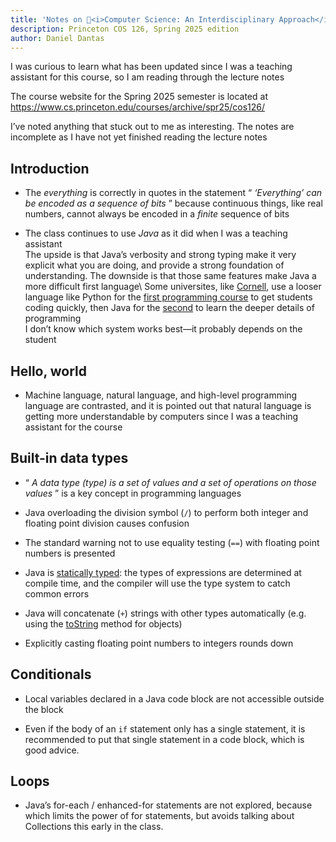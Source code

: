 ```yaml
---
title: 'Notes on 🏫<i>Computer Science: An Interdisciplinary Approach</i>'
description: Princeton COS 126, Spring 2025 edition
author: Daniel Dantas
---
```


I was curious to learn what has been updated since I was a teaching assistant for this course, so I am reading through the lecture notes

The course website for the Spring 2025 semester is located at <https://www.cs.princeton.edu/courses/archive/spr25/cos126/>

I’ve noted anything that stuck out to me as interesting. The notes are incomplete as I have not yet finished reading the lecture notes

## Introduction
  * The _everything_ is correctly in quotes in the statement “ _‘Everything’ can be encoded as a sequence of bits_ ” because continuous things, like real numbers, cannot always be encoded in a _finite_ sequence of bits

  * The class continues to use _Java_ as it did when I was a teaching assistant   
The upside is that Java’s verbosity and strong typing make it very explicit what you are doing, and provide a strong foundation of understanding. The downside is that those same features make Java a more difficult first language\ 
Some universites, like [Cornell](https://dantasfiles.substack.com/p/cornell-cs-reading-list-spring-2025), use a looser language like Python for the [first programming course](https://dantasfiles.substack.com/p/notes-on-introduction-to-computing) to get students coding quickly, then Java for the [second](https://www.cs.cornell.edu/courses/cs2110/2025sp/) to learn the deeper details of programming\
I don’t know which system works best—it probably depends on the student

## Hello, world
  * Machine language, natural language, and high-level programming language are contrasted, and it is pointed out that natural language is getting more understandable by computers since I was a teaching assistant for the course

## Built-in data types
  * “ _A data type (type) is a set of values and a set of operations on those values_ ” is a key concept in programming languages
  
  * Java overloading the division symbol (`/`) to perform both integer and floating point division causes confusion

  * The standard warning not to use equality testing (`==`) with floating point numbers is presented

  * Java is [statically typed](https://en.wikipedia.org/wiki/Type_system#Static_type_checking): the types of expressions are determined at compile time, and the compiler will use the type system to catch common errors

  * Java will concatenate (`+`) strings with other types automatically (e.g. using the [toString](https://docs.oracle.com/en/java/javase/23/docs/api/java.base/java/lang/Object.html#toString\(\)) method for objects)

  * Explicitly casting floating point numbers to integers rounds down

## Conditionals
  * Local variables declared in a Java code block are not accessible outside the block

  * Even if the body of an `if` statement only has a single statement, it is recommended to put that single statement in a code block, which is good advice.

## Loops

  * Java’s for-each / enhanced-for statements are not explored, because which limits the power of for statements, but avoids talking about Collections this early in the class.



